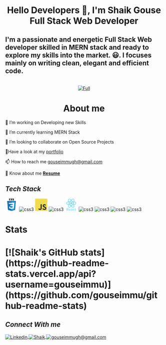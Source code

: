                         
 
 <h1 align="center">
    
 Hello Developers 👋, I'm Shaik Gouse <br>Full Stack Web Developer
   
    
</h1>
    
</h1>
  
  <h2>I'm a passionate and energetic Full Stack Web developer skilled in MERN stack and ready to explore my skills into the market. 😃. I focuses mainly on writing clean, elegant and efficient code.</h2>
  <div align="center">
	<br>
	<a href="https://github.com/sindresorhus/css-in-readme-like-wat/blame/main/header.svg">
		<img src="https://dvokhk8ohqhd8.cloudfront.net/assets/engineering_types/full_stack/hero_image-6d2af04d8ff26b2334e0f866b3e3671b8c5e32fca0f4883c2e6a35248e36d77d.svg" width="800" height="400" alt="Full">
	</a>
	<br>
</div>

  
<div>
             <h1 align="center">About me</h1> 
<div id="about"  >

🔭 I’m working on Developing new Skills

🌱 I’m currently learning MERN Stack                                 

👯 I’m looking to collaborate on Open Source Projects

💬Have a look at my <span> <a href="https://gouseimmu.github.io/"/>portfolio</a></span> 

📫 How to reach me gouseimmugh@gmail.com

📄 Know about me  [**Resume**](https://drive.google.com/file/d/1uriT8K1Oa4vsXwx0e2AzIR1xV6PJOT9i/view?usp=sharing)
</div>
</div>

<h2><i>Tech Stack</i></h2>
 
 <div>
 <img src="https://raw.githubusercontent.com/devicons/devicon/master/icons/css3/css3-original-wordmark.svg" alt="css3" width="40" height="40"/>
 <img src="https://encrypted-tbn0.gstatic.com/images?q=tbn:ANd9GcTEbyqJR-426v72Ejr87Vf_h2Wqzg5LYmX69w&usqp=CAU" alt="css3" width="40" height="40"/>
 <img src="https://raw.githubusercontent.com/devicons/devicon/master/icons/javascript/javascript-original.svg " alt="css3" width="40" height="40"/>
 <img src="https://encrypted-tbn0.gstatic.com/images?q=tbn:ANd9GcSNErx29Xj1-HZGSX74XQZTz0xOa7t2WYaTGg&usqp=CAU" alt="css3" width="40" height="40"/>
 <img src="https://raw.githubusercontent.com/devicons/devicon/master/icons/react/react-original-wordmark.svg " alt="css3" width="40" height="40"/>
 <img src="https://encrypted-tbn0.gstatic.com/images?q=tbn:ANd9GcTG6bAwzOmNKcJJv0IBvv6Vyy3y4KoToImDNQ&usqp=CAU" alt="css3" width="40" height="40"/>
 <img src="https://cdn.iconscout.com/icon/free/png-256/npm-3521612-2945056.png" alt="css3" width="40" height="40"/>
 <img src="https://encrypted-tbn0.gstatic.com/images?q=tbn:ANd9GcQVX4T8aK1B1achwL0ghFbp6HRI70Grdo_U7w&usqp=CAU" alt="css3" width="40" height="40"/>
 <img src="https://encrypted-tbn0.gstatic.com/images?q=tbn:ANd9GcRfu1mi6LAfuv1HSVFYUtOVgBsIB5f96Ui_Xw&usqp=CAU" alt="css3" width="40" height="40"/>
 </div>

 <h1>Stats<h1>
 <div>
     [![Shaik's GitHub stats](https://github-readme-stats.vercel.app/api?username=gouseimmu)](https://github.com/gouseimmu/github-readme-stats)
 </div>
  
<h2><i>Connect With me</i></h2>


<p align="left">
    <a href="https://www.linkedin.com/in/shaik-gouse-94b50a1b8/" target="_blank">
        <img align="center" src="https://img.shields.io/badge/LinkedIn-0077B5?style=for-the-badge&logo=linkedin&logoColor=white" alt="Linkedin" />
    </a>
    <a href="https://gouseimmu.github.io/">
        <img align="center" src="https://img.shields.io/badge/Portfolio-18A303?style=for-the-badge&logo=ionic&logoColor=white" alt="Shaik" />
    </a>
    <a title="gouseimmugh@gmail.com" href="mailto:gouseimmugh@gmail.com" target="_blank">
        <img align="center" src="https://img.shields.io/badge/Gmail-D14836?style=for-the-badge&logo=gmail&logoColor=white" alt="gouseimmugh@gmail.com" />
    </a>
</p>
<br>
 </div>

   


 
     
     
                    
                                                



         
 


<!--
**gouseimmu/gouseimmu** is a ✨ _special_ ✨ repository because its `README.md` (this file) appears on your GitHub profile.

Here are some ideas to get you started:

- 🔭 I’m currently working on Project
 
